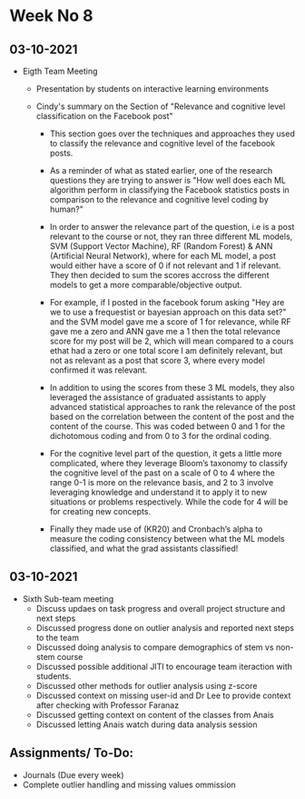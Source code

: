 # Week No 8
## 03-10-2021
- Eigth Team Meeting
  - Presentation by students on interactive learning environments
  - Cindy's summary on the Section of "Relevance and cognitive level classification on the Facebook post"
    
    - This section goes over the techniques and approaches they used to classify the relevance and cognitive level of the facebook posts. 
    
    - As a reminder of what as stated earlier, one of the research questions they are trying to answer is "How well does each ML algorithm perform in classifying the Facebook statistics posts in comparison to the relevance and cognitive level coding by human?"
    
    - In order to answer the relevance part of the question, i.e is a post relevant to the course or not, they ran three different ML models, SVM (Support Vector Machine), RF (Random Forest) & ANN (Artificial Neural Network), where for each ML model, a post would either have a score of 0 if not relevant and 1 if relevant. They then decided to sum the scores accross the different models to get a more comparable/objective output. 
    
    - For example, if I posted in the facebook forum asking "Hey are we to use a frequestist or bayesian approach on this data set?" and the SVM  model gave me a score of 1 for relevance, while RF gave me a zero and ANN gave me a 1 then the total relevance score for my post will be 2, which will mean compared to a cours ethat had a zero or one total score I am definitely relevant, but not as relevant as a post that score 3, where every model confirmed it was relevant. 
    
    - In addition to using the scores from these 3 ML models, they also leveraged the assistance of graduated assistants to apply advanced statistical approaches to rank the relevance of the post based on the correlation between the content of the post and the content of the course. This was coded between 0 and 1 for the dichotomous coding and from 0 to 3 for the ordinal coding.
    
    - For the cognitive level part of the question, it gets a little more complicated, where they leverage Bloom’s taxonomy to classify the cognitive level of the past on a scale of 0 to 4 where the range 0-1 is more on the relevance basis, and 2 to 3 involve leveraging knowledge and understand it to apply it to new situations or problems respectively. While the code for 4 will be for creating new concepts. 
    
    - Finally they made use of (KR20) and Cronbach’s alpha to measure the coding consistency between what the ML models classified, and what the grad assistants classified! 
    

## 03-10-2021
- Sixth Sub-team meeting
  - Discuss updaes on task progress and overall project structure and next steps
  - Discussed progress done on outlier analysis and reported next steps to the team
  - Discussed doing analysis to compare demographics of stem vs non-stem course
  - Discussed possible additional JITI to encourage team iteraction with students. 
  - Discussed other methods for outlier analysis using z-score
  - Discussed context on missing user-id and Dr Lee to provide context after checking with Professor Faranaz
  - Discussed getting context on content of the classes from Anais
  - Discussed letting Anais watch during data analysis session

## Assignments/ To-Do:
  - Journals (Due every week)
  - Complete outlier handling and missing values ommission
